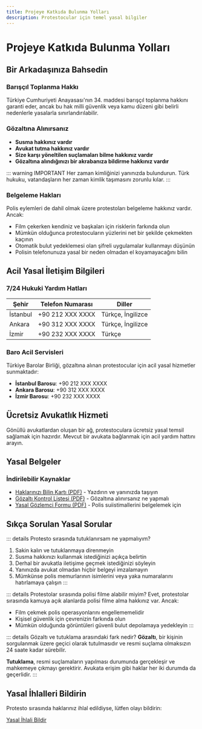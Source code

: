 ```yaml
---
title: Projeye Katkıda Bulunma Yolları
description: Protestocular için temel yasal bilgiler
---
```


# Projeye Katkıda Bulunma Yolları


## Bir Arkadaşınıza Bahsedin


### Barışçıl Toplanma Hakkı

Türkiye Cumhuriyeti Anayasası'nın 34. maddesi barışçıl toplanma hakkını garanti eder, ancak bu hak milli güvenlik veya kamu düzeni gibi belirli nedenlerle yasalarla sınırlandırılabilir.

### Gözaltına Alınırsanız

- **Susma hakkınız vardır**
- **Avukat tutma hakkınız vardır**
- **Size karşı yöneltilen suçlamaları bilme hakkınız vardır**
- **Gözaltına alındığınızı bir akrabanıza bildirme hakkınız vardır**

::: warning IMPORTANT
Her zaman kimliğinizi yanınızda bulundurun. Türk hukuku, vatandaşların her zaman kimlik taşımasını zorunlu kılar.
:::

### Belgeleme Hakları

Polis eylemleri de dahil olmak üzere protestoları belgeleme hakkınız vardır. Ancak:

- Film çekerken kendiniz ve başkaları için risklerin farkında olun
- Mümkün olduğunca protestocuların yüzlerini net bir şekilde çekmekten kaçının
- Otomatik bulut yedeklemesi olan şifreli uygulamalar kullanmayı düşünün
- Polisin telefonunuza yasal bir neden olmadan el koyamayacağını bilin

## Acil Yasal İletişim Bilgileri

### 7/24 Hukuki Yardım Hatları

| Şehir     | Telefon Numarası  | Diller             |
|-----------|-------------------|--------------------|
| İstanbul  | +90 212 XXX XXXX | Türkçe, İngilizce   |
| Ankara    | +90 312 XXX XXXX | Türkçe, İngilizce   |
| İzmir     | +90 232 XXX XXXX | Türkçe             |

### Baro Acil Servisleri

Türkiye Barolar Birliği, gözaltına alınan protestocular için acil yasal hizmetler sunmaktadır:

- **İstanbul Barosu**: +90 212 XXX XXXX
- **Ankara Barosu**: +90 312 XXX XXXX
- **İzmir Barosu**: +90 232 XXX XXXX

## Ücretsiz Avukatlık Hizmeti

Gönüllü avukatlardan oluşan bir ağ, protestoculara ücretsiz yasal temsil sağlamak için hazırdır. Mevcut bir avukata bağlanmak için acil yardım hattını arayın.

## Yasal Belgeler

### İndirilebilir Kaynaklar

- [Haklarınızı Bilin Kartı (PDF)](/resources/rights-card.pdf) - Yazdırın ve yanınızda taşıyın
- [Gözaltı Kontrol Listesi (PDF)](/resources/detention-checklist.pdf) - Gözaltına alınırsanız ne yapmalı
- [Yasal Gözlemci Formu (PDF)](/resources/observer-form.pdf) - Polis suiistimallerini belgelemek için

## Sıkça Sorulan Yasal Sorular

::: details Protesto sırasında tutuklanırsam ne yapmalıyım?
1. Sakin kalın ve tutuklanmaya direnmeyin
2. Susma hakkınızı kullanmak istediğinizi açıkça belirtin
3. Derhal bir avukatla iletişime geçmek istediğinizi söyleyin
4. Yanınızda avukat olmadan hiçbir belgeyi imzalamayın
5. Mümkünse polis memurlarının isimlerini veya yaka numaralarını hatırlamaya çalışın
:::

::: details Protestolar sırasında polisi filme alabilir miyim?
Evet, protestolar sırasında kamuya açık alanlarda polisi filme alma hakkınız var. Ancak:
- Film çekmek polis operasyonlarını engellememelidir
- Kişisel güvenlik için çevrenizin farkında olun
- Mümkün olduğunda görüntüleri güvenli bulut depolamaya yedekleyin
:::

::: details Gözaltı ve tutuklama arasındaki fark nedir?
**Gözaltı**, bir kişinin sorgulanmak üzere geçici olarak tutulmasıdır ve resmi suçlama olmaksızın 24 saate kadar sürebilir.

**Tutuklama**, resmi suçlamaların yapılması durumunda gerçekleşir ve mahkemeye çıkmayı gerektirir. Avukata erişim gibi haklar her iki durumda da geçerlidir.
:::

## Yasal İhlalleri Bildirin

Protesto sırasında haklarınız ihlal edildiyse, lütfen olayı bildirin:

<div class="report-form">
  <a href="/legal/report" class="report-button">Yasal İhlali Bildir</a>
</div>